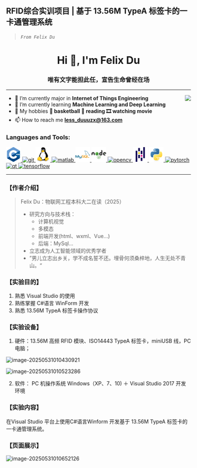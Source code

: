 ## RFID综合实训项目 | 基于 13.56M TypeA 标签卡的一卡通管理系统

> *`From Felix Du`*

<h1 align="center">Hi 👋, I'm Felix Du</h1>
<h3 align="center">唯有文字能担此任，宣告生命曾经在场</h3>

------

<a href="https://github.com/Coekyun-Dou">
<img align="right" src="https://github-readme-stats.vercel.app/api?username=Coekyun-Dou&show_icons=true">
</a>

- 🔭 I’m currently major in <strong>Internet of Things Engineering</strong>
- 🌱 I’m currently learning <strong>Machine Learning and Deep Learning</strong>
- 💬 My hobbies <strong>🏀 basketball 📔 reading 🎞️ watching movie</strong>
- 📫 How to reach me <strong>less_duuuzx@163.com</strong>


<h3 align="left">Languages and Tools:</h3>
<p align="left">  <a href="https://www.w3schools.com/cpp/" target="_blank" rel="noreferrer"> <img src="https://raw.githubusercontent.com/devicons/devicon/master/icons/cplusplus/cplusplus-original.svg" alt="cplusplus" width="40" height="40"/> </a> <a href="https://git-scm.com/" target="_blank" rel="noreferrer"> <img src="https://www.vectorlogo.zone/logos/git-scm/git-scm-icon.svg" alt="git" width="40" height="40"/> </a> <a href="https://www.linux.org/" target="_blank" rel="noreferrer"> <img src="https://raw.githubusercontent.com/devicons/devicon/master/icons/linux/linux-original.svg" alt="linux" width="40" height="40"/> </a> <a href="https://www.mathworks.com/" target="_blank" rel="noreferrer"> <img src="https://upload.wikimedia.org/wikipedia/commons/2/21/Matlab_Logo.png" alt="matlab" width="40" height="40"/> </a> <a href="https://www.mysql.com/" target="_blank" rel="noreferrer"> <img src="https://raw.githubusercontent.com/devicons/devicon/master/icons/mysql/mysql-original-wordmark.svg" alt="mysql" width="40" height="40"/> </a> <a href="https://nodejs.org" target="_blank" rel="noreferrer"> <img src="https://raw.githubusercontent.com/devicons/devicon/master/icons/nodejs/nodejs-original-wordmark.svg" alt="nodejs" width="40" height="40"/> </a> <a href="https://opencv.org/" target="_blank" rel="noreferrer"> <img src="https://www.vectorlogo.zone/logos/opencv/opencv-icon.svg" alt="opencv" width="40" height="40"/> </a> <a href="https://pandas.pydata.org/" target="_blank" rel="noreferrer"> <img src="https://raw.githubusercontent.com/devicons/devicon/2ae2a900d2f041da66e950e4d48052658d850630/icons/pandas/pandas-original.svg" alt="pandas" width="40" height="40"/> </a> <a href="https://www.python.org" target="_blank" rel="noreferrer"> <img src="https://raw.githubusercontent.com/devicons/devicon/master/icons/python/python-original.svg" alt="python" width="40" height="40"/> </a> <a href="https://pytorch.org/" target="_blank" rel="noreferrer"> <img src="https://www.vectorlogo.zone/logos/pytorch/pytorch-icon.svg" alt="pytorch" width="40" height="40"/> </a> <a href="https://www.qt.io/" target="_blank" rel="noreferrer"> <img src="https://upload.wikimedia.org/wikipedia/commons/0/0b/Qt_logo_2016.svg" alt="qt" width="40" height="40"/> </a> <a href="https://www.tensorflow.org" target="_blank" rel="noreferrer"> <img src="https://www.vectorlogo.zone/logos/tensorflow/tensorflow-icon.svg" alt="tensorflow" width="40" height="40"/> </a> </p>

------

### 【作者介绍】

> Felix Du：物联网工程本科大二在读（2025）
>
> - 研究方向与技术栈：
>   - 计算机视觉
>   - 多模态
>   - 前端开发(html、wxml、Vue...)
>   - 后端：MySql...
> - 立志成为人工智能领域的优秀学者
> - ”男儿立志出乡关，学不成名誓不还。埋骨何须桑梓地，人生无处不青山。“

### 【实验目的】

1. 熟悉 Visual Studio 的使用
2. 熟练掌握 C#语言 WinForm 开发
3. 熟悉 13.56M TypeA 标签卡操作协议

### 【实验设备】

1. 硬件：13.56M 高频 RFID 模块、ISO14443 TypeA 标签卡，miniUSB 线，PC 电脑；

![image-20250531010430921](D:\桌面\image-20250531010430921.png)

![image-20250531010523286](D:\桌面\image-20250531010523286.png)



2. 软件： PC 机操作系统 Windows（XP、7、10) ＋ Visual Studio 2017 开发环境

### 【实验内容】

在Visual Studio 平台上使用C#语言Winform 开发基于 13.56M TypeA 标签卡的一卡通管理系统。

### 【页面展示】

![image-20250531010652126](D:\桌面\image-20250531010652126.png)